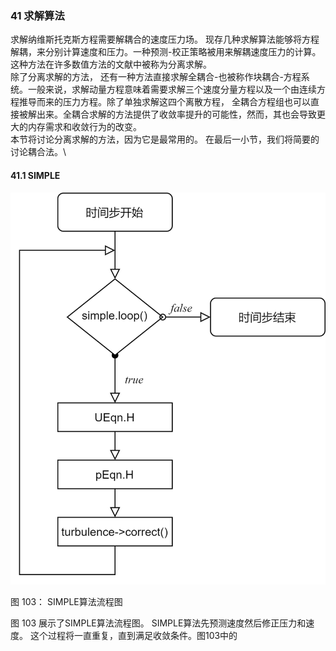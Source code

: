 ### 41 求解算法

求解纳维斯托克斯方程需要解耦合的速度压力场。 现存几种求解算法能够将方程解耦，来分别计算速度和压力。一种预测-校正策略被用来解耦速度压力的计算。这种方法在许多数值方法的文献中被称为分离求解。\
除了分离求解的方法， 还有一种方法直接求解全耦合-也被称作块耦合-方程系统。一般来说，求解动量方程意味着需要求解三个速度分量方程以及一个由连续方程推导而来的压力方程。除了单独求解这四个离散方程， 全耦合方程组也可以直接被解出来。全耦合求解的方法提供了收敛率提升的可能性，然而，其也会导致更大的内存需求和收敛行为的改变。\
本节将讨论分离求解的方法，因为它是最常用的。 在最后一小节，我们将简要的讨论耦合法。\

#### 41.1 SIMPLE
![图 103: SIMPLE算法流程图](images/fig103.PNG)

图 103： SIMPLE算法流程图

图 103 展示了SIMPLE算法流程图。 SIMPLE算法先预测速度然后修正压力和速度。 这个过程将一直重复，直到满足收敛条件。图103中的
   